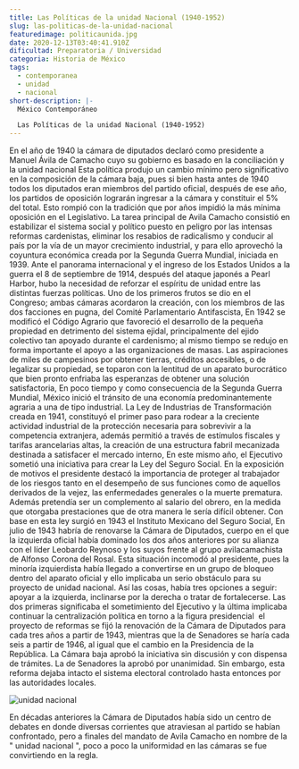 ```yaml
---
title: Las Políticas de la unidad Nacional (1940-1952)
slug: las-politicas-de-la-unidad-nacional
featuredimage: politicaunida.jpg
date: 2020-12-13T03:40:41.910Z
dificultad: Preparatoria / Universidad
categoria: Historia de México
tags:
  - contemporanea
  - unidad
  - nacional
short-description: |-
  México Contemporáneo 

  Las Políticas de la unidad Nacional (1940-1952)
---
```

En el año de 1940 la cámara de diputados declaró como presidente a Manuel Ávila de Camacho cuyo su gobierno es basado en la conciliación y la unidad nacional Esta política produjo un cambio mínimo pero significativo en la composición de la cámara baja, pues si bien hasta antes de 1940 todos los diputados eran miembros del partido oficial, después de ese año, los partidos de oposición lograrán ingresar a la cámara y constituir el 5% del total. Esto rompió con la tradición que por años impidió la más mínima oposición en el Legislativo. La tarea principal de Avila Camacho consistió en estabilizar el sistema social y político puesto en peligro por las intensas reformas cardenistas, eliminar los resabios de radicalismo y conducir al país por la vía de un mayor crecimiento industrial, y para ello aprovechó la coyuntura económica creada por la Segunda Guerra Mundial, iniciada en 1939. Ante el panorama internacional y el ingreso de los Estados Unidos a la guerra el 8 de septiembre de 1914, después del ataque japonés a Pearl Harbor, hubo la necesidad de reforzar el espíritu de unidad entre las distintas fuerzas políticas. Uno de los primeros frutos se dio en el Congreso; ambas cámaras acordaron la creación, con los miembros de las dos facciones en pugna, del Comité Parlamentario Antifascista, En 1942 se modificó el Código Agrario que favoreció el desarrollo de la pequeña propiedad en detrimento del sistema ejidal, principalmente del ejido colectivo tan apoyado durante el cardenismo; al mismo tiempo se redujo en forma importante el apoyo a las organizaciones de masas. Las aspiraciones de miles de campesinos por obtener tierras, créditos accesibles, o de legalizar su propiedad, se toparon con la lentitud de un aparato burocrático que bien pronto enfriaba las esperanzas de obtener una solución satisfactoria, En poco tiempo y como consecuencia de la Segunda Guerra Mundial, México inició el tránsito de una economía predominantemente agraria a una de tipo industrial. La Ley de Industrias de Transformación creada en 1941, constituyó el primer paso para rodear a la creciente actividad industrial de la protección necesaria para sobrevivir a la competencia extranjera, además permitió a través de estímulos fiscales y tarifas arancelarias altas, la creación de una estructura fabril mecanizada destinada a satisfacer el mercado interno, En este mismo año, el Ejecutivo sometió una iniciativa para crear la Ley del Seguro Social. En la exposición de motivos el presidente destacó la importancia de proteger al trabajador de los riesgos tanto en el desempeño de sus funciones como de aquellos derivados de la vejez, las enfermedades generales o la muerte prematura. Además pretendía ser un complemento al salario del obrero, en la medida que otorgaba prestaciones que de otra manera le sería difícil obtener. Con base en esta ley surgió en 1943 el Instituto Mexicano del Seguro Social, En julio de 1943 habría de renovarse la Cámara de Diputados, cuerpo en el que la izquierda oficial había dominado los dos años anteriores por su alianza con el líder Leobardo Reynoso y los suyos frente al grupo avilacamachista de Alfonso Corona del Rosal. Esta situación incomodó al presidente, pues la minoría izquierdista había llegado a convertirse en un grupo de bloqueo dentro del aparato oficial y ello implicaba un serio obstáculo para su proyecto de unidad nacional. Así las cosas, había tres opciones a seguir: apoyar a la izquierda, inclinarse por la derecha o tratar de fortalecerse. Las dos primeras significaba el sometimiento del Ejecutivo y la última implicaba continuar la centralización política en torno a la figura presidencial  el proyecto de reformas se fijó la renovación de la Cámara de Diputados para cada tres años a partir de 1943, mientras que la de Senadores se haría cada seis a partir de 1946, al igual que el cambio en la Presidencia de la República. La Cámara baja aprobó la iniciativa sin discusión y con dispensa de trámites. La de Senadores la aprobó por unanimidad. Sin embargo, esta reforma dejaba intacto el sistema electoral controlado hasta entonces por las autoridades locales.

![unidad nacional ](/assets/pl.jpg "unidad nacional ")

En décadas anteriores la Cámara de Diputados había sido un centro de debates en donde diversas corrientes que atraviesan al partido se habían confrontado, pero a finales del mandato de Avila Camacho en nombre de la " unidad nacional ", poco a poco la uniformidad en las cámaras se fue convirtiendo en la regla.